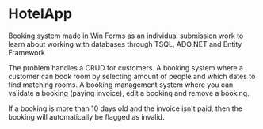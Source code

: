# HotelApp

Booking system made in Win Forms as an individual submission work to learn about working with databases through TSQL, ADO.NET and Entity Framework

The problem handles a CRUD for customers.
A booking system where a customer can book room by selecting amount of people and which dates to find matching rooms.
A booking management system where you can validate a booking (paying invoice), edit a booking and remove a booking.

If a booking is more than 10 days old and the invoice isn't paid, then the booking will automatically be flagged as invalid.
